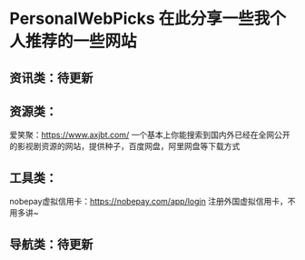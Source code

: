 # PersonalWebPicks 在此分享一些我个人推荐的一些网站

## 资讯类：待更新
## 资源类：
爱笑聚：https://www.axjbt.com/    一个基本上你能搜索到国内外已经在全网公开的影视剧资源的网站，提供种子，百度网盘，阿里网盘等下载方式
## 工具类：
nobepay虚拟信用卡：https://nobepay.com/app/login  注册外国虚拟信用卡，不用多讲~
## 导航类：待更新
